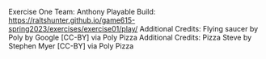 Exercise One
Team: Anthony
Playable Build: https://raltshunter.github.io/game615-spring2023/exercises/exercise01/play/
Additional Credits: Flying saucer by Poly by Google [CC-BY] via Poly Pizza
Additional Credits: Pizza Steve by Stephen Myer [CC-BY] via Poly Pizza
